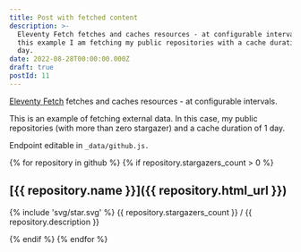 ```yaml
---
title: Post with fetched content
description: >-
  Eleventy Fetch fetches and caches resources - at configurable intervals. In
  this example I am fetching my public repositories with a cache duration of 1
  day.
date: 2022-08-28T00:00:00.000Z
draft: true
postId: 11
---
```


[Eleventy Fetch](https://www.11ty.dev/docs/plugins/fetch/) fetches and caches resources - at configurable intervals.

This is an example of fetching external data.
In this case, my public repositories (with more than zero stargazer) and a cache duration of 1 day.

Endpoint editable in `_data/github.js.`

{% for repository in github  %}
{% if repository.stargazers_count > 0 %}

## [{{ repository.name }}]({{ repository.html_url }})

{% include 'svg/star.svg' %} {{ repository.stargazers_count }} / {{ repository.description }}

{% endif %}
{% endfor %}
